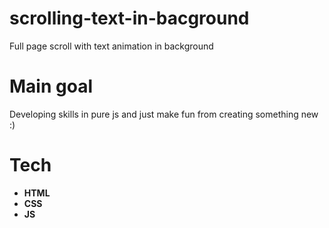 ﻿# scrolling-text-in-bacground

Full page scroll with text animation in background 

# Main goal

Developing skills in pure js and just make fun from creating something new :)

# Tech

- <b>HTML</b>
- <b>CSS</b>
- <b>JS</b>
